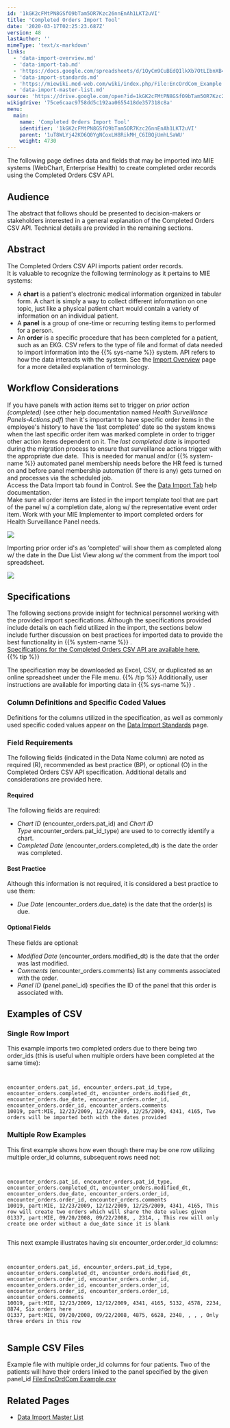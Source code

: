```yaml
---
id: '1kGK2cFMtPN8GSfO9bTam5OR7Kzc26nnEnAh1LKT2uVI'
title: 'Completed Orders Import Tool'
date: '2020-03-17T02:25:23.687Z'
version: 48
lastAuthor: ''
mimeType: 'text/x-markdown'
links:
  - 'data-import-overview.md'
  - 'data-import-tab.md'
  - 'https://docs.google.com/spreadsheets/d/1OyCm9CuBEdQIlkXb7OtLIbnXB47UIFgnDzmR7J8j2Cw/edit#gid=0'
  - 'data-import-standards.md'
  - 'https://miewiki.med-web.com/wiki/index.php/File:EncOrdCom_Example.csv'
  - 'data-import-master-list.md'
source: 'https://drive.google.com/open?id=1kGK2cFMtPN8GSfO9bTam5OR7Kzc26nnEnAh1LKT2uVI'
wikigdrive: '75ce6caac9758dd5c192aa0655418de357318c8a'
menu:
  main:
    name: 'Completed Orders Import Tool'
    identifier: '1kGK2cFMtPN8GSfO9bTam5OR7Kzc26nnEnAh1LKT2uVI'
    parent: '1uT8WLYj42KO6Q0YgNCoxLH8RikMH_C6IBQjUmhLSaWU'
    weight: 4730
---
```

The following page defines data and fields that may be imported into MIE systems (WebChart, Enterprise Health) to create completed order records using the Completed Orders CSV API.
  
## Audience  
  
The abstract that follows should be presented to decision-makers or stakeholders interested in a general explanation of the Completed Orders CSV API. Technical details are provided in the remaining sections.
  
## Abstract  
  
The Completed Orders CSV API imports patient order records.  
It is valuable to recognize the following terminology as it pertains to MIE systems:
* A <strong>chart</strong> is a patient's electronic medical information organized in tabular form. A chart is simply a way to collect different information on one topic, just like a physical patient chart would contain a variety of information on an individual patient.
* A <strong>panel</strong> is a group of one-time or recurring testing items to performed for a person.
* An <strong>order</strong> is a specific procedure that has been completed for a patient, such as an EKG.
CSV refers to the type of file and format of data needed to import information into the {{% sys-name %}} system. API refers to how the data interacts with the system. See the [Import Overview](data-import-overview.md) page for a more detailed explanation of terminology.
  
## **Workflow Considerations**  
  
If you have panels with action items set to trigger on *prior action (completed)* (see other help documentation named *Health Surveillance Panels-Actions.pdf*) then it's important to have specific order items in the employee's history to have the ‘last completed' date so the system knows when the last specific order item was marked complete in order to trigger other action items dependent on it. The *last completed date* is imported during the migration process to ensure that surveillance actions trigger with the appropriate due date.  This is needed for manual and/or {{% system-name %}} automated panel membership needs before the HR feed is turned on and before panel membership automation (if there is any) gets turned on and processes via the scheduled job.  
Access the Data Import tab found in Control. See the [Data Import Tab](data-import-tab.md) help documentation.  
Make sure all order items are listed in the import template tool that are part of the panel w/ a completion date, along w/ the representative event order item. Work with your MIE Implementer to import completed orders for Health Surveillance Panel needs.
  
![](../completed-orders-import-tool.assets/b0bffbd5c9285eafb567f3850be952d3.png)  

Importing prior order id's as ‘completed' will show them as completed along w/ the date in the Due List View along w/ the comment from the import tool spreadsheet.
  
![](../completed-orders-import-tool.assets/ed1c588f98b3f68c001e36251d2d9f8c.png)  

  
## **Specifications**  
  
The following sections provide insight for technical personnel working with the provided import specifications. Although the specifications provided include details on each field utilized in the import, the sections below include further discussion on best practices for imported data to provide the best functionality in {{% system-name %}} .  
[Specifications for the Completed Orders CSV API are available here.](https://docs.google.com/spreadsheets/d/1OyCm9CuBEdQIlkXb7OtLIbnXB47UIFgnDzmR7J8j2Cw/edit#gid=0)  
{{% tip %}}

The specification may be downloaded as Excel, CSV, or duplicated as an online spreadsheet under the File menu.
{{% /tip %}}
Additionally, user instructions are available for importing data in {{% sys-name %}} .
  
### **Column Definitions and Specific Coded Values**  

Definitions for the columns utilized in the specification, as well as commonly used specific coded values appear on the [Data Import Standards](data-import-standards.md) page.
  
### **Field Requirements**  

The following fields (indicated in the Data Name column) are noted as required (R), recommended as best practice (BP), or optional (O) in the Completed Orders CSV API specification. Additional details and considerations are provided here.
  
#### Required  

The following fields are required:
* <em>Chart ID</em> (encounter_orders.pat_id) and <em>Chart ID Type</em> encounter_orders.pat_id_type) are used to to correctly identify a chart.
* <em>Completed Date</em> (encounter_orders.completed_dt) is the date the order was completed.
  
#### Best Practice  

Although this information is not required, it is considered a best practice to use them:
* <em>Due Date</em> (encounter_orders.due_date) is the date that the order(s) is due.
  
#### Optional Fields  

These fields are optional:
* <em>Modified Date</em> (encounter_orders.modified_dt) is the date that the order was last modified.
* <em>Comments</em> (encounter_orders.comments) list any comments associated with the order.
* <em>Panel ID</em> (panel.panel_id) specifies the ID of the panel that this order is associated with.
  
## **Examples of CSV**  

  
### **Single Row Import**  

This example imports two completed orders due to there being two order_ids (this is useful when multiple orders have been completed at the same time):

```
  
  
encounter_orders.pat_id, encounter_orders.pat_id_type, encounter_orders.completed_dt, encounter_orders.modified_dt, encounter_orders.due_date, encounter_orders.order_id, encounter_orders.order_id, encounter_orders.comments   
10019, part:MIE, 12/23/2009, 12/24/2009, 12/25/2009, 4341, 4165, Two orders will be imported both with the dates provided  

```
  
### **Multiple Row Examples**  

This first example shows how even though there may be one row utilizing multiple order_id columns, subsequent rows need not:
```
  
  
encounter_orders.pat_id, encounter_orders.pat_id_type, encounter_orders.completed_dt, encounter_orders.modified_dt, encounter_orders.due_date, encounter_orders.order_id, encounter_orders.order_id, encounter_orders.comments  
10019, part:MIE, 12/23/2009, 12/12/2009, 12/25/2009, 4341, 4165, This row will create two orders which will share the date values given  
01337, part:MIE, 09/20/2008, 09/22/2008, , 2314, , This row will only create one order without a due_date since it is blank  
  

```
This next example illustrates having six encounter_order.order_id columns:

```
  
  
encounter_orders.pat_id, encounter_orders.pat_id_type, encounter_orders.completed_dt, encounter_orders.modified_dt, encounter_orders.order_id, encounter_orders.order_id, encounter_orders.order_id, encounter_orders.order_id,  
encounter_orders.order_id, encounter_orders.order_id, encounter_orders.comments  
10019, part:MIE, 12/23/2009, 12/12/2009, 4341, 4165, 5132, 4578, 2234, 8874, Six orders here  
01337, part:MIE, 09/20/2008, 09/22/2008, 4875, 6628, 2348, , , , Only three orders in this row  
  

```
  
## **Sample CSV Files**  

Example file with multiple order_id columns for four patients. Two of the patients will have their orders linked to the panel specified by the given panel_id [File:EncOrdCom Example.csv](https://miewiki.med-web.com/wiki/index.php/File:EncOrdCom_Example.csv)
  
## **Related Pages**  

* [Data Import Master List](data-import-master-list.md)

